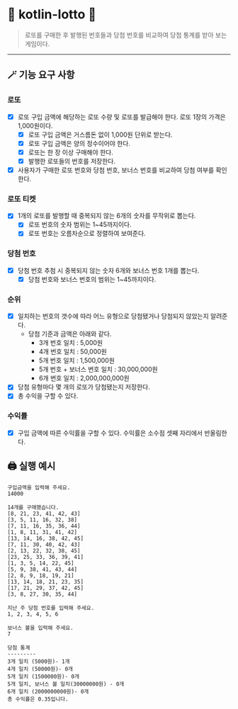 # 🎊 kotlin-lotto 🎉
> 로또를 구매한 후 발행된 번호들과 당첨 번호를 비교하여 당첨 통계를 받아 보는 게임이다.
---

## 🪄 기능 요구 사항
### 로또
- [X] 로또 구입 금액에 해당하는 로또 수량 및 로또를 발급해야 한다. 로또 1장의 가격은 1,000원이다.
  - [X] 로또 구입 금액은 거스름돈 없이 1,000원 단위로 받는다.
  - [X] 로또 구입 금액은 양의 정수이어야 한다.
  - [X] 로또는 한 장 이상 구매해야 한다.
  - [X] 발행한 로또들의 번호를 저장한다.
- [X] 사용자가 구매한 로또 번호와 당첨 번호, 보너스 번호를 비교하여 당첨 여부를 확인한다.
### 로또 티켓
- [X] 1개의 로또를 발행할 때 중복되지 않는 6개의 숫자를 무작위로 뽑는다.
  - [X] 로또 번호의 숫자 범위는 1~45까지이다.
  - [X] 로또 번호는 오름차순으로 정렬하여 보여준다.
### 당첨 번호
- [X] 당첨 번호 추첨 시 중복되지 않는 숫자 6개와 보너스 번호 1개를 뽑는다.
  - [X] 당첨 번호와 보너스 번호의 범위는 1~45까지이다.
### 순위
- [X] 일치하는 번호의 갯수에 따라 어느 유형으로 당첨됐거나 당첨되지 않았는지 알려준다.
  - 당첨 기준과 금액은 아래와 같다.
    - 3개 번호 일치 : 5,000원
    - 4개 번호 일치 : 50,000원
    - 5개 번호 일치 : 1,500,000원
    - 5개 번호 + 보너스 번호 일치 : 30,000,000원
    - 6개 번호 일치 : 2,000,000,000원
- [X] 당첨 유형마다 몇 개의 로또가 당첨됐는지 저장한다.
- [X] 총 수익을 구할 수 있다.
### 수익률
- [X] 구입 금액에 따른 수익률을 구할 수 있다. 수익률은 소수점 셋째 자리에서 반올림한다.

## 🖨️ 실행 예시
```
구입금액을 입력해 주세요.
14000

14개를 구매했습니다.
[8, 21, 23, 41, 42, 43]
[3, 5, 11, 16, 32, 38]
[7, 11, 16, 35, 36, 44]
[1, 8, 11, 31, 41, 42]
[13, 14, 16, 38, 42, 45]
[7, 11, 30, 40, 42, 43]
[2, 13, 22, 32, 38, 45]
[23, 25, 33, 36, 39, 41]
[1, 3, 5, 14, 22, 45]
[5, 9, 38, 41, 43, 44]
[2, 8, 9, 18, 19, 21]
[13, 14, 18, 21, 23, 35]
[17, 21, 29, 37, 42, 45]
[3, 8, 27, 30, 35, 44]

지난 주 당첨 번호를 입력해 주세요.
1, 2, 3, 4, 5, 6

보너스 볼을 입력해 주세요.
7

당첨 통계
---------
3개 일치 (5000원)- 1개
4개 일치 (50000원)- 0개
5개 일치 (1500000원)- 0개
5개 일치, 보너스 볼 일치(30000000원) - 0개
6개 일치 (2000000000원)- 0개
총 수익률은 0.35입니다.
```